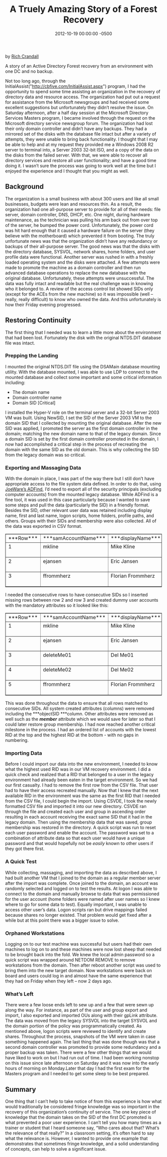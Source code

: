﻿---
title:  A Truely Amazing Story of a Forest Recovery
date:   2012-10-19 00:00:00 -0500
categories: IT
---

by <a href="http://cbfive.com/blog/author/rcrandall.aspx">Rich Crandall</a>

A story of an Active Directory Forest recovery from an environment with one DC and no backup.

Not too long ago, through the InitialAssist("http://cbfive.com/InitialAssist.aspx") program, I had the opportunity to spend some time assisting an organization in the recovery of directory data and resource access.
The organization had put out a request for assistance from the Microsoft newsgroups and had received some excellent suggestions but unfortunately they didn&rsquo;t resolve the issue. On Saturday afternoon, after a half day session at the Microsoft Directory Services Masters program, I became involved through the request on the Microsoft directory service newsgroup forum.
The organization had lost their only domain controller and didn&rsquo;t have any backups. They had a mirrored set of the disks with the database file intact but after a variety of attempts, they were unable to bring back functionality. I thought that I may be able to help and at my request they provided me a Windows 2008 R2 server to terminal into, a Server 2003 32-bit ISO, and a copy of the data on the disks from the failed server. With that, we were able to recover all directory services and restore all user functionality; and have a good time doing it. I wasn&rsquo;t sure the process was going to work well at the time but I enjoyed the experience and I thought that you might as well.

## Background

The organization is a small business with about 300 users and like all small businesses, budgets were lean and resources thin. As a result, the organization had one all-purpose server to provide for all of their needs: file server, domain controller, DNS, DHCP, etc. One night, during hardware maintenance, as the technician was pulling his arm back out from over top of the server, he bumped the power cord. Unfortunately, the power cord was hit hard enough that it caused a hardware failure on the server (they believe with the motherboard) which prevented it from booting.
The truly unfortunate news was that the organization didn&rsquo;t have any redundancy or backups of their all-purpose server. The good news was that the disks with the directory database, SYSVOL, network shares, home folders, and user profile data were functional. Another server was rushed in with a freshly loaded operating system and the disks were attached. A few attempts were made to promote the machine as a domain controller and then run advanced database operations to replace the new database with the original database. Unfortunately, these attempts were unsuccessful.
The data was fully intact and readable but the real challenge was in knowing who it belonged to. A review of the access control list showed SIDs only (except for the ACEs from the new machine) so it was impossible (well &ndash; really, really difficult) to know who owned the data.
And this unfortunately is how their Friday evening progressed.

## Restoring Continuity

The first thing that I needed was to learn a little more about the environment that had been lost. Fortunately the disk with the original NTDS.DIT database file was intact.

### Prepping the Landing

I mounted the original NTDS.DIT file using the DSAMain database mounting utility. With the database mounted, I was able to use LDP to connect to the mounted database and collect some important and some critical information including:

- The domain name
- Domain controller name
- Domain SID [Critical]

I installed the Hyper-V role on the terminal server and a 32-bit Server 2003 VM was built. Using NewSID, I set the SID of the Server 2003 VM to the domain SID that I collected by mounting the original database. After the new SID was applied, I promoted the server as the first domain controller in the domain; matching the new domain name to that of the legacy domain. Since a domain SID is set by the first domain controller promoted in the domain, I now had accomplished a critical step in the process of recreating the domain with the same SID as the old domain. This is why collecting the SID from the legacy domain was so critical.

### Exporting and Massaging Data

With the domain in place, I was part of the way there but I still don&rsquo;t have appropriate access to the file system data defined. In order to do that, using <a href="http://www.google.com/url?sa=t&amp;source=web&amp;cd=1&amp;ved=0CBgQFjAA&amp;url=http%3A%2F%2Fwww.joeware.net%2Ffreetools%2Ftools%2Fadfind%2Findex.htm&amp;ei=zEdQTPOcG4eglAfc6LC7CQ&amp;usg=AFQjCNEgasYTSzpF1ymJcQX4zu5MDnqZog">JoeWare&rsquo;s ADFind</a>, I&rsquo;d need to export all of the security principals (excluding computer accounts) from the mounted legacy database. While ADFind is a fine tool, it was used in this case particularly because I wanted to save some steps and pull the data (particularly the SID) in a friendly format. Besides the SID, other relevant user data was retained including display name, first and last name, logon scripts, home folders, profile paths, and others. Groups with their SIDs and membership were also collected. All of the data was exported in CSV format.

<table border="1" cellspacing="0" cellpadding="0" align="center">
<tbody>
<tr>
<td width="48" valign="top">
***Row***
</td>
<td width="133" valign="top">
***samAccountName***
</td>
<td width="129" valign="top">
***displayName***
</td>
<td width="177" valign="top">
***objectSID***
</td>
</tr>
<tr>
<td width="48" valign="top">
1
</td>
<td width="133" valign="top">
mkline
</td>
<td width="129" valign="top">
Mike Kline
</td>
<td width="177" valign="top">
S-1-5-21-<domain>-1321
</td>
</tr>
<tr>
<td width="48" valign="top">
2
</td>
<td width="133" valign="top">
ejansen
</td>
<td width="129" valign="top">
Eric Jansen
</td>
<td width="177" valign="top">
S-1-5-21-<domain>-1322
</td>
</tr>
<tr>
<td width="48" valign="top">
3
</td>
<td width="133" valign="top">
ffrommherz
</td>
<td width="129" valign="top">
Florian Frommherz
</td>
<td width="177" valign="top">
S-1-5-21-<domain>-1325
</td>
</tr>
</tbody>
</table>

I needed the consecutive rows to have consecutive SIDs so I inserted missing rows between row 2 and row 3 and created dummy user accounts with the mandatory attributes so it looked like this:

<p align="center">
<table border="1" cellspacing="0" cellpadding="0">
<tbody>
<tr>
<td width="48" valign="top">
***Row***
</td>
<td width="133" valign="top">
***samAccountName***
</td>
<td width="129" valign="top">
***displayName***
</td>
<td width="177" valign="top">
***objectSID***
</td>
</tr>
<tr>
<td width="48" valign="top">
1
</td>
<td width="133" valign="top">
mkline
</td>
<td width="129" valign="top">
Mike Kline
</td>
<td width="177" valign="top">
S-1-5-21-<domain>-1321
</td>
</tr>
<tr>
<td width="48" valign="top">
2
</td>
<td width="133" valign="top">
ejansen
</td>
<td width="129" valign="top">
Eric Jansen
</td>
<td width="177" valign="top">
S-1-5-21-<domain>-1322
</td>
</tr>
<tr>
<td width="48" valign="top">
3
</td>
<td width="133" valign="top">
deleteMe01
</td>
<td width="129" valign="top">
Del Me01
</td>
<td width="177" valign="top">
S-1-5-21-<domain>-1323
</td>
</tr>
<tr>
<td width="48" valign="top">
4
</td>
<td width="133" valign="top">
deleteMe02
</td>
<td width="129" valign="top">
Del Me02
</td>
<td width="177" valign="top">
S-1-5-21-<domain>-1324
</td>
</tr>
<tr>
<td width="48" valign="top">
5
</td>
<td width="133" valign="top">
ffrommherz
</td>
<td width="129" valign="top">
Florian Frommherz
</td>
<td width="177" valign="top">
S-1-5-21-<domain>-1325
</td>
</tr>
</tbody>
</table>

This was done throughout the data to ensure that all rows matched to consecutive SIDs. All system created attributes (columns) were removed including the ***objectSID ***column. Other attributes were removed as well such as the ***member*** attribute which we would save for later so that I could later restore group membership.
I had now reached another critical milestone in the process. I had an ordered list of accounts with the lowest RID at the top and the highest RID at the bottom - with no gaps in numbering.

### Importing Data

Before I could import our data into the new environment, I needed to know what the highest used RID was in our VM recovery environment. I did a quick check and realized that a RID that belonged to a user in the legacy environment had already been eaten in the target environment. So we had our first casualty. I had to remove the first row from the CSV file. That user had to have their access recreated manually.
Now that I knew that the next available RID in the environment was the same as the first RID that I needed from the CSV file, I could begin the import. Using CSVDE, I took the newly formatted CSV file and imported it into our new directory. CSVDE ran through the file and created each user and group in ascending order resulting in each account receiving the exact same SID that it had in the legacy domain.
Then using the membership data that was saved, group membership was restored in the directory. A quick script was run to reset each user password and enable the account. The password was set to a combination of attribute data so that each user would have a unique password and that would hopefully not be <em>easily</em> known to other users if they got there first.

### A Quick Test

While collecting, massaging, and importing the data as described above, I had built another VM that I joined to the domain as a regular member server after the import was complete. Once joined to the domain, an account was randomly selected and logged on to test the results.
At logon I was able to connect to the domain and manually browse to data that was permissioned for the user account (home folders were named after user names so I knew where to go for some data to test). Equally important, I was unable to access other user&rsquo;s data.
Logon scripts ran but drive mappings failed because shares no longer existed. That problem would get fixed after a while but at this point there was a bigger issue to solve.

### Orphaned Workstations

Logging on to our test machine was successful but users had their own machines to log on to and these machines were now lost sheep that needed to be brought back into the fold. We knew the local admin password so a quick script was wrapped around NETDOM REMOVE to remove workstations from the domain. Then after reboot another script was used to bring them into the new target domain.
Now workstations were back on board and users could log in and almost have the same experience that they had on Friday when they left &ndash; now 2 days ago.

### What&rsquo;s Left

There were a few loose ends left to sew up and a few that were sewn up along the way. For instance, as part of the user and group export and import, I also exported and imported OUs along with their gpLink attribute. The data was moved from the legacy SYSVOL into the target SYSVOL and the domain portion of the policy was programmatically created. As mentioned above, logon scripts were reviewed to identify and create shares.
Throughout the process, snapshots of the VM were taken in case something happened again. The last thing that was done though was that a second domain controller was promoted to provide some redundancy and a proper backup was taken.
There were a few other things that we would have liked to work on but I had run out of time. I had been working nonstop on this issue since late afternoon on Saturday and it was now into the early hours of morning on Monday.Later that day I had the first exam for the Masters program and I needed to get some sleep to be best prepared.

## Summary

One thing that I can&rsquo;t help to take notice of from this experience is how what would traditionally be considered fringe knowledge was so important in the recovery of this organization&rsquo;s continuity of service. The one key piece of knowledge that the domain takes on the SID of the first DC promoted is what prevented a poor user experience.
I can&rsquo;t tell you how many times as a trainer or student that I heard someone say, &ldquo;Who cares about that? What&rsquo;s the relevance of that really?&rdquo; In a classroom setting, it&rsquo;s often hard to say what the relevance is. However, I wanted to provide one example that demonstrates that sometimes fringe knowledge, and a solid understanding of concepts, can help to solve a significant issue.
